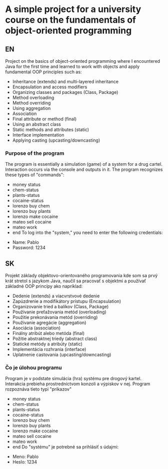 # A simple project for a university course on the fundamentals of object-oriented programming

## EN
Project on the basics of object-oriented programming where I encountered Java for the first time and learned to work with objects and apply fundamental OOP principles such as:
* Inheritance (extends) and multi-layered inheritance
* Encapsulation and access modifiers
* Organizing classes and packages (Class, Package)
* Method overloading
* Method overriding
* Using aggregation
* Association
* Final attribute or method (final)
* Using an abstract class
* Static methods and attributes (static)
* Interface implementation
* Applying casting (upcasting/downcasting)

### Purpose of the program
The program is essentially a simulation (game) of a system for a drug cartel. Interaction occurs via the console and outputs in it. The program recognizes these types of "commands":
* money status
* chem-status
* plants-status
* cocaine-status
* lorenzo buy chem
* lorenzo buy plants
* lorenzo make cocaine
* mateo sell cocaine
* mateo work
* end
To log into the "system," you need to enter the following credentials:
- Name: Pablo
- Password: 1234

## SK
Projekt základy objektovo-orientovaného programovania kde som sa prvý krát stretol s jazykom Java, naučil sa pracovať s objektmi a používať základné OOP princípy ako napríklad:
* Dedenie (extends) a viacvrstvové dedenie
* Zapúzdrenie a modifikátory prístupu (Encapsulation)
* Organizovanie tried a balíkov (Class, Package)
* Používanie preťažovania metód (overloading)
* Použitie prekonávania metód (overriding)
* Použivanie agregácie (aggregation)
* Asociácia (association)
* Finálny atribút alebo metóda (final)
* Požitie abstraktnej triedy (abstract class)
* Statické metódy a atribúty (static)
* Implementácia rozhrania (interface)
* Uplatnenie castovania (upcasting/downcasting)

### Čo je úlohou programu
Program je v podstate simulácia (hra) systému pre drogový kartel. Interakcia prebieha prostredníctvom konzoli a výpiskov v nej. Program rozpoznáva tieto typi "príkazov"
* money status
* chem-status
* plants-status
* cocaine-status
* lorenzo buy chem
* lorenzo buy plants
* lorenzo make cocaine
* mateo sell cocaine
* mateo work
* end
Do "systému" je potrebné sa prihlásiť s údajmi:
- Meno: Pablo
- Heslo: 1234 
